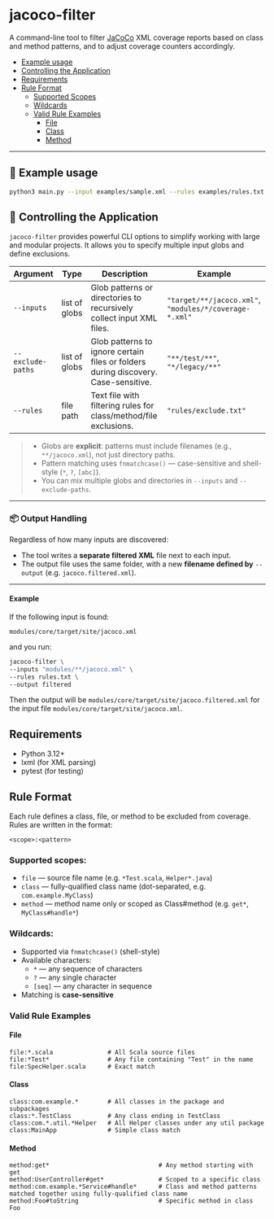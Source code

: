 # jacoco-filter

A command-line tool to filter [JaCoCo](https://www.jacoco.org/jacoco/) XML coverage reports based on class and method patterns, and to adjust coverage counters accordingly.

- [Example usage](#-example-usage)
- [Controlling the Application](#-controlling-the-application)
- [Requirements](#requirements)
- [Rule Format](#rule-format)
  - [Supported Scopes](#supported-scopes)
  - [Wildcards](#wildcards)
  - [Valid Rule Examples](#valid-rule-examples)
    - [File](#file)
    - [Class](#class)
    - [Method](#method)

---

## 🧪 Example usage

```bash
python3 main.py --input examples/sample.xml --rules examples/rules.txt --output output.xml
```

## 🔧 Controlling the Application

`jacoco-filter` provides powerful CLI options to simplify working with large and modular projects. It allows you to specify multiple input globs and define exclusions.

| Argument           | Type             | Description                                                                        | Example                                                |
|--------------------|------------------|------------------------------------------------------------------------------------|--------------------------------------------------------|
| `--inputs`         | list of globs    | Glob patterns or directories to recursively collect input XML files.               | `"target/**/jacoco.xml"`, `"modules/*/coverage-*.xml"` |
| `--exclude-paths`  | list of globs    | Glob patterns to ignore certain files or folders during discovery. Case-sensitive. | `"**/test/**"`, `"*/legacy/**"`                        |
| `--rules`          | file path        | Text file with filtering rules for class/method/file exclusions.                   | `"rules/exclude.txt"`                                  |

>- Globs are **explicit**: patterns must include filenames (e.g., `**/jacoco.xml`), not just directory paths.
>- Pattern matching uses `fnmatchcase()` — case-sensitive and shell-style (`*`, `?`, `[abc]`).
>- You can mix multiple globs and directories in `--inputs` and `--exclude-paths`.

---

### 📦 Output Handling

Regardless of how many inputs are discovered:

- The tool writes a **separate filtered XML** file next to each input.
- The output file uses the same folder, with a new **filename defined by** `--output` (e.g. `jacoco.filtered.xml`).

---

#### Example

If the following input is found:

```text
modules/core/target/site/jacoco.xml
```

and you run:

```bash
jacoco-filter \
--inputs "modules/**/jacoco.xml" \
--rules rules.txt \
--output filtered
```

Then the output will be `modules/core/target/site/jacoco.filtered.xml` for the input file `modules/core/target/site/jacoco.xml`.

## Requirements

- Python 3.12+
- lxml (for XML parsing)
- pytest (for testing)

## Rule Format

Each rule defines a class, file, or method to be excluded from coverage. Rules are written in the format:

```text
<scope>:<pattern>
```

### Supported scopes:

- `file` — source file name (e.g. `*Test.scala`, `Helper*.java`)
- `class` — fully-qualified class name (dot-separated, e.g. `com.example.MyClass`)
- `method` — method name only or scoped as Class#method (e.g. `get*`, `MyClass#handle*`)

### Wildcards:

- Supported via `fnmatchcase()` (shell-style)
- Available characters:
  - `*` — any sequence of characters
  - `?` — any single character
  - `[seq]` — any character in sequence
- Matching is **case-sensitive**

### Valid Rule Examples

#### File
```text
file:*.scala               # All Scala source files
file:*Test*                # Any file containing "Test" in the name
file:SpecHelper.scala      # Exact match
```

#### Class
```text
class:com.example.*        # All classes in the package and subpackages
class:*.TestClass          # Any class ending in TestClass
class:com.*.util.*Helper   # All Helper classes under any util package
class:MainApp              # Simple class match
```

#### Method
```text
method:get*                              # Any method starting with get
method:UserController#get*               # Scoped to a specific class
method:com.example.*Service#handle*      # Class and method patterns matched together using fully-qualified class name
method:Foo#toString                      # Specific method in class Foo
```
